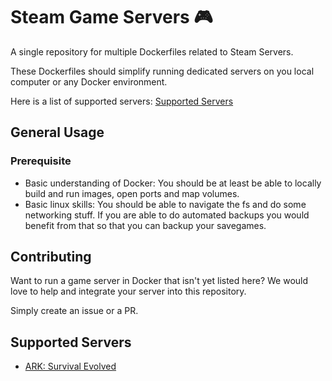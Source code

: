 # Steam Game Servers 🎮

A single repository for multiple Dockerfiles related to Steam Servers.

These Dockerfiles should simplify running dedicated servers on you local computer or any Docker environment.

Here is a list of supported servers: [Supported Servers](#supported-servers)

## General Usage

### Prerequisite

- Basic understanding of Docker: You should be at least be able to locally build and run images, open ports and map volumes.
- Basic linux skills: You should be able to navigate the fs and do some networking stuff. If you are able to do automated backups you would benefit from that so that you can backup your savegames.

## Contributing

Want to run a game server in Docker that isn't yet listed here? We would love to help and integrate your server into this repository.

Simply create an issue or a PR.

## Supported Servers

- [ARK: Survival Evolved](./servers/ark-survival-evolved/README.md)
